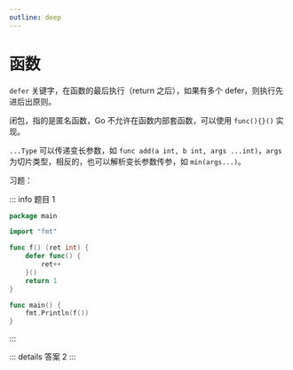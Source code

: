 ```yaml
---
outline: deep
---
```


# 函数

`defer` 关键字，在函数的最后执行（return 之后），如果有多个 defer，则执行先进后出原则。

闭包，指的是匿名函数，Go 不允许在函数内部套函数，可以使用 `func(){}()` 实现。

`...Type` 可以传递变长参数，如 `func add(a int, b int, args ...int)`，`args` 为切片类型，相反的，也可以解析变长参数传参，如 `min(args...)`。

习题：

::: info 题目 1

```go
package main

import "fmt"

func f() (ret int) {
	defer func() {
		ret++
	}()
	return 1
}

func main() {
	fmt.Println(f())
}
```

:::

::: details 答案
2
:::
